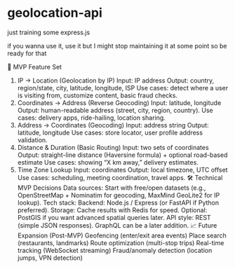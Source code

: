 # geolocation-api

just training some express.js

if you wanna use it, use it but I might stop maintaining it at some point so be ready for that

🚀 MVP Feature Set

1. IP → Location (Geolocation by IP)
   Input: IP address
   Output: country, region/state, city, latitude, longitude, ISP
   Use cases: detect where a user is visiting from, customize content, basic fraud checks.
2. Coordinates → Address (Reverse Geocoding)
   Input: latitude, longitude
   Output: human-readable address (street, city, region, country).
   Use cases: delivery apps, ride-hailing, location sharing.
3. Address → Coordinates (Geocoding)
   Input: address string
   Output: latitude, longitude
   Use cases: store locator, user profile address validation.
4. Distance & Duration (Basic Routing)
   Input: two sets of coordinates
   Output: straight-line distance (Haversine formula) + optional road-based estimate
   Use cases: showing “X km away,” delivery estimates.
5. Time Zone Lookup
   Input: coordinates
   Output: local timezone, UTC offset
   Use cases: scheduling, meeting coordination, travel apps.
   🛠️ Technical MVP Decisions
   Data sources: Start with free/open datasets (e.g., OpenStreetMap + Nominatim for geocoding, MaxMind GeoLite2 for IP lookup).
   Tech stack:
   Backend: Node.js / Express (or FastAPI if Python preferred).
   Storage: Cache results with Redis for speed.
   Optional: PostGIS if you want advanced spatial queries later.
   API style: REST (simple JSON responses). GraphQL can be a later addition.
   📈 Future Expansion (Post-MVP)
   Geofencing (enter/exit area events)
   Place search (restaurants, landmarks)
   Route optimization (multi-stop trips)
   Real-time tracking (WebSocket streaming)
   Fraud/anomaly detection (location jumps, VPN detection)
